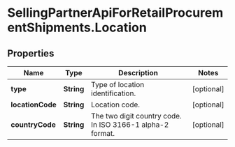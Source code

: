 # SellingPartnerApiForRetailProcurementShipments.Location

## Properties

Name | Type | Description | Notes
------------ | ------------- | ------------- | -------------
**type** | **String** | Type of location identification. | [optional] 
**locationCode** | **String** | Location code. | [optional] 
**countryCode** | **String** | The two digit country code. In ISO 3166-1 alpha-2 format. | [optional] 



